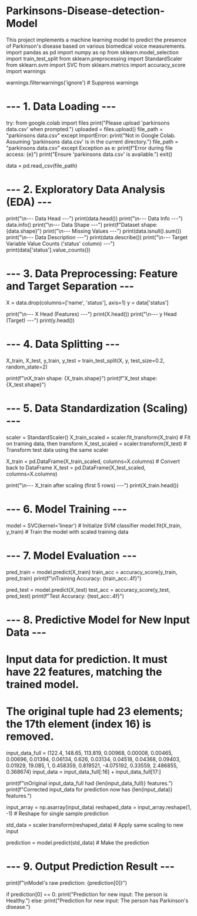 # Parkinsons-Disease-detection-Model
This project implements a machine learning model to predict the presence of Parkinson's disease based on various biomedical voice measurements.
import pandas as pd
import numpy as np
from sklearn.model_selection import train_test_split
from sklearn.preprocessing import StandardScaler
from sklearn.svm import SVC
from sklearn.metrics import accuracy_score
import warnings

warnings.filterwarnings('ignore') # Suppress warnings

# --- 1. Data Loading ---
try:
    from google.colab import files
    print("Please upload 'parkinsons data.csv' when prompted.")
    uploaded = files.upload()
    file_path = "parkinsons data.csv"
except ImportError:
    print("Not in Google Colab. Assuming 'parkinsons data.csv' is in the current directory.")
    file_path = "parkinsons data.csv"
except Exception as e:
    print(f"Error during file access: {e}")
    print("Ensure 'parkinsons data.csv' is available.")
    exit()

data = pd.read_csv(file_path)

# --- 2. Exploratory Data Analysis (EDA) ---
print("\n--- Data Head ---")
print(data.head())
print("\n--- Data Info ---")
data.info()
print("\n--- Data Shape ---")
print(f"Dataset shape: {data.shape}")
print("\n--- Missing Values ---")
print(data.isnull().sum())
print("\n--- Data Description ---")
print(data.describe())
print("\n--- Target Variable Value Counts ('status' column) ---")
print(data['status'].value_counts())

# --- 3. Data Preprocessing: Feature and Target Separation ---
X = data.drop(columns=['name', 'status'], axis=1)
y = data['status']

print("\n--- X Head (Features) ---")
print(X.head())
print("\n--- y Head (Target) ---")
print(y.head())

# --- 4. Data Splitting ---
X_train, X_test, y_train, y_test = train_test_split(X, y, test_size=0.2, random_state=2)

print(f"\nX_train shape: {X_train.shape}")
print(f"X_test shape: {X_test.shape}")

# --- 5. Data Standardization (Scaling) ---
scaler = StandardScaler()
X_train_scaled = scaler.fit_transform(X_train) # Fit on training data, then transform
X_test_scaled = scaler.transform(X_test)     # Transform test data using the same scaler

X_train = pd.DataFrame(X_train_scaled, columns=X.columns) # Convert back to DataFrame
X_test = pd.DataFrame(X_test_scaled, columns=X.columns)

print("\n--- X_train after scaling (first 5 rows) ---")
print(X_train.head())

# --- 6. Model Training ---
model = SVC(kernel='linear') # Initialize SVM classifier
model.fit(X_train, y_train)  # Train the model with scaled training data

# --- 7. Model Evaluation ---
pred_train = model.predict(X_train)
train_acc = accuracy_score(y_train, pred_train)
print(f"\nTraining Accuracy: {train_acc:.4f}")

pred_test = model.predict(X_test)
test_acc = accuracy_score(y_test, pred_test)
print(f"Test Accuracy: {test_acc:.4f}")

# --- 8. Predictive Model for New Input Data ---
# Input data for prediction. It must have 22 features, matching the trained model.
# The original tuple had 23 elements; the 17th element (index 16) is removed.
input_data_full = (122.4, 148.65, 113.819, 0.00968, 0.00008, 0.00465, 0.00696, 0.01394, 0.06134, 0.626, 0.03134, 0.04518, 0.04368, 0.09403, 0.01929, 19.085, 1, 0.458359, 0.819521, -4.075192, 0.33559, 2.486855, 0.368674)
input_data = input_data_full[:16] + input_data_full[17:]

print(f"\nOriginal input_data_full had {len(input_data_full)} features.")
print(f"Corrected input_data for prediction now has {len(input_data)} features.")

input_array = np.asarray(input_data)
reshaped_data = input_array.reshape(1, -1) # Reshape for single sample prediction

std_data = scaler.transform(reshaped_data) # Apply same scaling to new input

prediction = model.predict(std_data) # Make the prediction

# --- 9. Output Prediction Result ---
print(f"\nModel's raw prediction: {prediction[0]}")

if prediction[0] == 0:
    print("Prediction for new input: The person is Healthy.")
else:
    print("Prediction for new input: The person has Parkinson's disease.")
